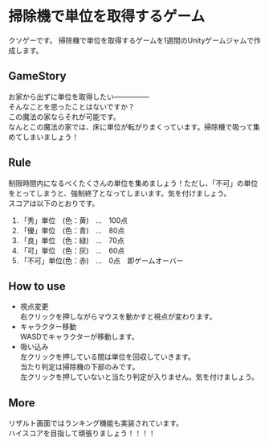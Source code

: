 # 掃除機で単位を取得するゲーム

クソゲーです。
掃除機で単位を取得するゲームを1週間のUnityゲームジャムで作成します。

## GameStory
 お家から出ずに単位を取得したい―――――<br>
 そんなことを思ったことはないですか？<br>
 この魔法の家ならそれが可能です。<br>
 なんとこの魔法の家では、床に単位が転がりまくっています。掃除機で吸って集めてしまいましょう！

## Rule
 制限時間内になるべくたくさんの単位を集めましょう！ただし、「不可」の単位をとってしまうと、強制終了となってしまいます。気を付けましょう。<br>
 スコアは以下のとおりです。<br>
 1. 「秀」単位　(色：黄)　…　100点
 2. 「優」単位　(色：青)　…　80点
 3. 「良」単位　(色：緑)　…　70点
 4. 「可」単位　(色：灰)　…　60点
 5. 「不可」単位(色：赤)　…　0点　即ゲームオーバー

## How to use
 * 視点変更<br>
  右クリックを押しながらマウスを動かすと視点が変わります。
 * キャラクター移動<br>
  WASDでキャラクターが移動します。
 * 吸い込み<br>
  左クリックを押している間は単位を回収していきます。<br>
  当たり判定は掃除機の下部のみです。<br>
  左クリックを押していないと当たり判定が入りません。気を付けましょう。

## More
リザルト画面ではランキング機能も実装されています。<br>
ハイスコアを目指して頑張りましょう！！！！